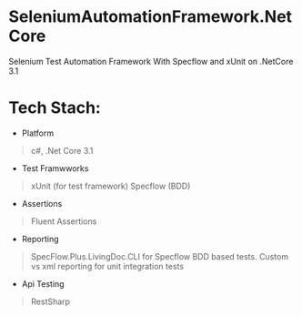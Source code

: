 # SeleniumAutomationFramework.NetCore
Selenium Test Automation Framework With Specflow and xUnit on .NetCore 3.1

# Tech Stach:
* Platform
> c#,
> .Net Core 3.1
* Test Framwworks
> xUnit (for test framework)
> Specflow (BDD)
* Assertions
> Fluent Assertions
* Reporting
> SpecFlow.Plus.LivingDoc.CLI for Specflow BDD based tests.
> Custom vs xml reporting for unit  integration tests
* Api Testing
> RestSharp


